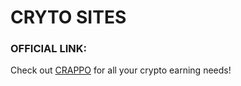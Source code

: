 # CRYTO SITES

### OFFICIAL LINK:

Check out [CRAPPO](https://crappocryptosites.netlify.app) for all your crypto earning needs!


